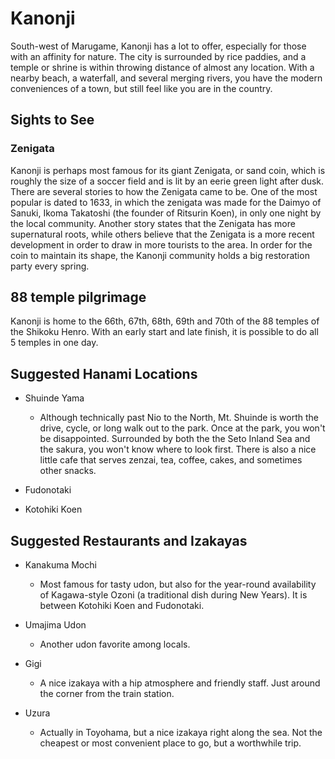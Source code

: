 # Kanonji

South-west of Marugame, Kanonji has a lot to offer, especially for those with
an affinity for nature. The city is surrounded by rice paddies, and a temple or
shrine is within throwing distance of almost any location. With a nearby beach,
a waterfall, and several merging rivers, you have the modern conveniences of a
town, but still feel like you are in the country.

## Sights to See

### Zenigata

Kanonji is perhaps most famous for its giant Zenigata, or sand coin, which is
roughly the size of a soccer field and is lit by an eerie green light after
dusk. There are several stories to how the Zenigata came to be. One of the most
popular is dated to 1633, in which the zenigata was made for the Daimyo of
Sanuki, Ikoma Takatoshi (the founder of Ritsurin Koen), in only one night by the
local community. Another story states that the Zenigata has more supernatural
roots, while others believe that the Zenigata is a more recent development in
order to draw in more tourists to the area. In order for the coin to maintain
its shape, the Kanonji community holds a big restoration party every spring.

## 88 temple pilgrimage 

Kanonji is home to the 66th, 67th, 68th, 69th and 70th of the 88 temples of the
Shikoku Henro. With an early start and late finish, it is possible to do all 5
temples in one day.

## Suggested Hanami Locations

- Shuinde Yama
    - Although technically past Nio to the North, Mt. Shuinde is worth the
    drive, cycle, or long walk out to the park. Once at the park, you won't be
    disappointed. Surrounded by both the the Seto Inland Sea and the sakura, you
    won't know where to look first. There is also a nice little cafe that serves
    zenzai, tea, coffee, cakes, and sometimes other snacks.

- Fudonotaki

- Kotohiki Koen

## Suggested Restaurants and Izakayas

- Kanakuma Mochi
    - Most famous for tasty udon, but also for the year-round availability of
    Kagawa-style Ozoni (a traditional dish during New Years). It is between
    Kotohiki Koen and Fudonotaki.

- Umajima Udon
    - Another udon favorite among locals.

- Gigi
    - A nice izakaya with a hip atmosphere and friendly staff. Just around the
    corner from the train station.

- Uzura
    - Actually in Toyohama, but a nice izakaya right along the sea. Not the
    cheapest or most convenient place to go, but a worthwhile trip.
